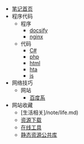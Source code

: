* [笔记首页](/note/README.md)
* 程序代码
  * 程序
    * [docsify](/note/program_docsify.md)
    * [nginx](/note/program_nginx.md)
  * 代码
    * [C#](/note/code_csharp.md)
    * [php](/note/code_php.md)
    * [html](/note/code_html.md)
    * [hta](/note/code_hta.md)
    * [js](/note/code_javascript.md)
* 网络技巧
  * 网站
    * [百度系](/note/skill_baidu.md)
* 网站收藏
  * [生活相关]/note/life.md)
  * [资源下载](/note/website_download.md)
  * [在线工具](/note/website_tool.md)
  * [静态资源公共库](/note/website_cdn.md)
